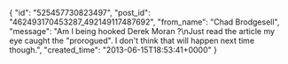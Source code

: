  {
   "id": "525457730823497",
   "post_id": "462493170453287_492149117487692",
   "from_name": "Chad Brodgesell",
   "message": "Am I being hooked Derek Moran ?\nJust read the article my eye caught the \"prorogued\". I don't think that will happen next time though.",
   "created_time": "2013-06-15T18:53:41+0000"
 }
